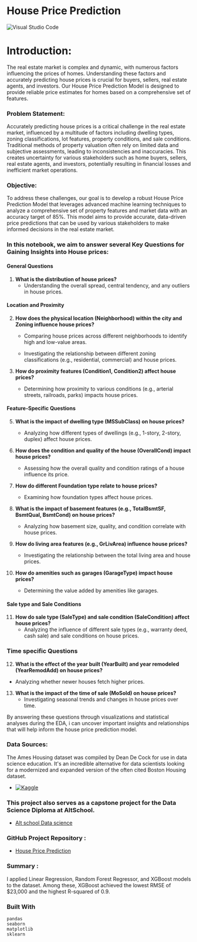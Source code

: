# House Price Prediction
![Visual Studio Code](https://img.shields.io/badge/Visual%20Studio%20Code-0078d7.svg?style=for-the-badge&logo=visual-studio-code&logoColor=white)
 
# Introduction:
The real estate market is complex and dynamic, with numerous factors influencing the prices of homes. Understanding these factors and accurately predicting house prices is crucial for buyers, sellers, real estate agents, and investors. Our House Price Prediction Model is designed to provide reliable price estimates for homes based on a comprehensive set of features.

### Problem Statement:
Accurately predicting house prices is a critical challenge in the real estate market, influenced by a multitude of factors including dwelling types, zoning classifications, lot features, property conditions, and sale conditions. Traditional methods of property valuation often rely on limited data and subjective assessments, leading to inconsistencies and inaccuracies. This creates uncertainty for various stakeholders such as home buyers, sellers, real estate agents, and investors, potentially resulting in financial losses and inefficient market operations.


### Objective:
To address these challenges, our goal is to develop a robust House Price Prediction Model that leverages advanced machine learning techniques to analyze a comprehensive set of property features and market data with an accuracy target of 85%. This model aims to provide accurate, data-driven price predictions that can be used by various stakeholders to make informed decisions in the real estate market.


### In this notebook, we aim to answer several Key Questions for Gaining Insights into House prices:

#### General Questions

1. **What is the distribution of house prices?**
   - Understanding the overall spread, central tendency, and any outliers in house prices.

#### Location and Proximity

2. **How does the physical location (Neighborhood) within the city and Zoning influence house prices?**
   - Comparing house prices across different neighborhoods to identify high and low-value areas.

   - Investigating the relationship between different zoning classifications (e.g., residential, commercial) and house prices.

4. **How do proximity features (Condition1, Condition2) affect house prices?**
   - Determining how proximity to various conditions (e.g., arterial streets, railroads, parks) impacts house prices.

#### Feature-Specific Questions

5. **What is the impact of dwelling type (MSSubClass) on house prices?**
   - Analyzing how different types of dwellings (e.g., 1-story, 2-story, duplex) affect house prices.

6. **How does the condition and quality of the house (OverallCond) impact house prices?**
   - Assessing how the overall quality and condition ratings of a house influence its price.

7. **How do different Foundation type relate to house prices?**
    - Examining how foundation types affect house prices.

8. **What is the impact of basement features (e.g., TotalBsmtSF, BsmtQual, BsmtCond) on house prices?**
    - Analyzing how basement size, quality, and condition correlate with house prices.

9. **How do living area features (e.g., GrLivArea) influence house prices?**
    - Investigating the relationship between the total living area and house prices.

10. **How do amenities such as garages (GarageType) impact house prices?**
    - Determining the value added by amenities like  garages.

#### Sale type and Sale Conditions

11. **How do sale type (SaleType) and sale condition (SaleCondition) affect house prices?**
    - Analyzing the influence of different sale types (e.g., warranty deed, cash sale) and sale conditions on house prices.

### Time specific Questions
12. **What is the effect of the year built (YearBuilt) and year remodeled (YearRemodAdd) on house prices?**
   - Analyzing whether newer houses fetch higher prices.

13. **What is the impact of the time of sale (MoSold) on house prices?**
    - Investigating seasonal trends and changes in house prices over time.


By answering these questions through visualizations and statistical analyses during the EDA, i can uncover important insights and relationships that will help inform the house price prediction model.


### Data Sources:

The Ames Housing dataset was compiled by Dean De Cock for use in data science education. It's an incredible alternative for data scientists looking for a modernized and expanded version of the often cited Boston Housing dataset.

* <a href="https://www.kaggle.com/competitions/house-prices-advanced-regression-techniques/overview" target="_blank">
    <img src="https://img.shields.io/badge/Kaggle-035a7d?style=for-the-badge&logo=kaggle&logoColor=white" alt="Kaggle">
 </a>


### This project also serves as a capstone project for the Data Science Diploma at AltSchool.
* [Alt school Data science](https://altschoolafrica.com/)

### GitHub Project Repository :
* [House Price Prediction](https://github.com/SaliuA/Housing-Price-Prediction)

### Summary :
I applied Linear Regression, Random Forest Regressor, and XGBoost models to the dataset. Among these, XGBoost achieved the lowest RMSE of $23,000 and the highest R-squared of 0.9.

### Built With

```
pandas
seaborn
matplotlib
sklearn
```
